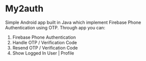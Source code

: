 # My2auth

Simple Android app built in Java which implement Firebase Phone Authentication using OTP.
Through app you can:

1) Firebase Phone Authentication
2) Handle OTP / Verification Code
3) Resend OTP / Verification Code
4) Show Logged In User | Profile
